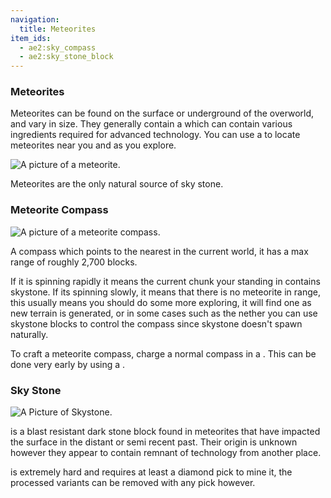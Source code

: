 ```yaml
---
navigation:
  title: Meteorites
item_ids:
  - ae2:sky_compass
  - ae2:sky_stone_block
---
```


### Meteorites

Meteorites can be found on the surface or underground of the overworld, and vary in size.
They generally contain a <ItemLink id="sky_stone_chest"/> which can contain various
ingredients required for advanced technology. You can use a <ItemLink id="sky_compass"/> to
locate meteorites near you and as you explore.

![A picture of a meteorite.](../../public/assets/large/meteorite.png)

Meteorites are the only natural source of sky stone.

### Meteorite Compass

![A picture of a meteorite compass.](../../../public/assets/large/meteorite_compass.png)

A compass which points to the nearest <ItemLink id="sky_stone_block"/> in the current world, it
has a max range of roughly 2,700 blocks.

If it is spinning rapidly it means the current chunk your standing in contains
skystone. If its spinning slowly, it means that there is no meteorite in range,
this usually means you should do some more exploring, it will find one as new
terrain is generated, or in some cases such as the nether you can use skystone
blocks to control the compass since skystone doesn't spawn naturally.

To craft a meteorite compass, charge a normal compass in a <ItemLink id="charger" />.
This can be done very early by using a <ItemLink id="crank" />.

### Sky Stone

![A Picture of Skystone.](../../public/assets/large/sky_stone.png)

<ItemLink id="sky_stone_block" /> is a blast resistant dark stone block found in
meteorites that have impacted the surface in the distant or semi recent past. Their
origin is unknown however they appear to contain remnant of technology from another
place.

<ItemLink id="sky_stone_block" /> is extremely hard and requires at least a diamond
pick to mine it, the processed variants can be removed with any pick however.
